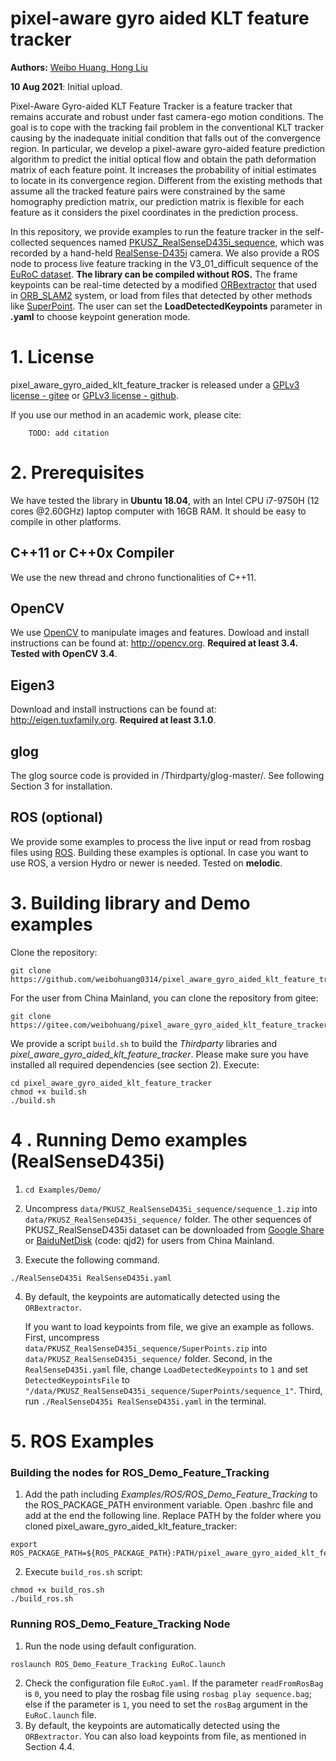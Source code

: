# pixel-aware gyro aided KLT feature tracker
**Authors:** [Weibo Huang, Hong Liu](http://robotics.pkusz.edu.cn/en)

**10 Aug 2021**: Initial upload.

Pixel-Aware Gyro-aided KLT Feature Tracker is a feature tracker that remains accurate and robust under fast camera-ego motion conditions. The goal is to cope with the tracking fail problem in the conventional KLT tracker causing by the inadequate initial condition that falls out of the convergence region. In particular, we develop a pixel-aware gyro-aided feature prediction algorithm to predict the initial optical flow and obtain the path deformation matrix of each feature point. It increases the probability of initial estimates to locate in its convergence region. Different from the existing methods that assume all the tracked feature pairs were constrained by the same homography prediction matrix, our prediction matrix is flexible for each feature as it considers the pixel coordinates in the prediction process.

In this repository, we provide examples to run the feature tracker in the self-collected sequences named [PKUSZ_RealSenseD435i_sequence](https://drive.google.com/drive/folders/1oBaiijQvzDb9SezgaVPm1ABosvTcztJ7?usp=sharing), which was recorded by a hand-held [RealSense-D435i](https://www.intelrealsense.com/depth-camera-d435i/) camera. We also provide a ROS node to process live feature tracking in the V3_01_difficult sequence of the [EuRoC dataset](http://projects.asl.ethz.ch/datasets/doku.php?id=kmavvisualinertialdatasets). **The library can be compiled without ROS.** The frame keypoints can be real-time detected by a modified [ORBextractor](https://github.com/raulmur/ORB_SLAM2/blob/master/src/ORBextractor.cc) that used in [ORB_SLAM2](https://github.com/raulmur/ORB_SLAM2) system, or load from files that detected by other methods like [SuperPoint](https://github.com/magicleap/SuperPointPretrainedNetwork). The user can set the **LoadDetectedKeypoints** parameter in **.yaml** to choose keypoint generation mode.


# 1. License

pixel_aware_gyro_aided_klt_feature_tracker is released under a [GPLv3 license - gitee](https://gitee.com/weibohuang/pixel_aware_gyro_aided_klt_feature_tracker/blob/master/LICENSE) or [GPLv3 license - github](https://github.com/weibohuang0314/pixel_aware_gyro_aided_klt_feature_tracker/blob/master/LICENSE).

If you use our method in an academic work, please cite:
```
    TODO: add citation
```

# 2. Prerequisites
We have tested the library in **Ubuntu 18.04**, with an Intel CPU i7-9750H (12 cores @2.60GHz) laptop computer with 16GB RAM. It should be easy to compile in other platforms. 

## C++11 or C++0x Compiler
We use the new thread and chrono functionalities of C++11.

## OpenCV
We use [OpenCV](http://opencv.org) to manipulate images and features. Dowload and install instructions can be found at: http://opencv.org. **Required at least 3.4. Tested with OpenCV 3.4**.

## Eigen3
Download and install instructions can be found at: http://eigen.tuxfamily.org. **Required at least 3.1.0**.

## glog
The glog source code is provided in /Thirdparty/glog-master/. See following Section 3 for installation.

## ROS (optional)
We provide some examples to process the live input or read from rosbag files using [ROS](ros.org). Building these examples is optional. In case you want to use ROS, a version Hydro or newer is needed. Tested on **melodic**.

# 3. Building library and Demo examples

Clone the repository:
```
git clone https://github.com/weibohuang0314/pixel_aware_gyro_aided_klt_feature_tracker.git
```
For the user from China Mainland, you can clone the repository from gitee:
```
git clone https://gitee.com/weibohuang/pixel_aware_gyro_aided_klt_feature_tracker.git
```

We provide a script `build.sh` to build the *Thirdparty* libraries and *pixel_aware_gyro_aided_klt_feature_tracker*. Please make sure you have installed all required dependencies (see section 2). Execute:
```
cd pixel_aware_gyro_aided_klt_feature_tracker
chmod +x build.sh
./build.sh
```

# 4 . Running Demo examples (RealSenseD435i)
1. `cd Examples/Demo/`
2. Uncompress `data/PKUSZ_RealSenseD435i_sequence/sequence_1.zip` into `data/PKUSZ_RealSenseD435i_sequence/` folder. The other sequences of PKUSZ_RealSenseD435i dataset can be downloaded from [Google Share](https://drive.google.com/drive/folders/1oBaiijQvzDb9SezgaVPm1ABosvTcztJ7?usp=sharing) or [BaiduNetDisk](https://pan.baidu.com/s/1f3RIVcMniJs0Z0apdtYRtw) (code: qjd2) for users from China Mainland.
   
3. Execute the following command.
```
./RealSenseD435i RealSenseD435i.yaml
```

4. By default, the keypoints are automatically detected using the `ORBextractor`. 
   
   If you want to load keypoints from file, we give an example as follows. First, uncompress `data/PKUSZ_RealSenseD435i_sequence/SuperPoints.zip` into `data/PKUSZ_RealSenseD435i_sequence/` folder. Second, in the `RealSenseD435i.yaml` file, change `LoadDetectedKeypoints` to `1` and set `DetectedKeypointsFile` to `"/data/PKUSZ_RealSenseD435i_sequence/SuperPoints/sequence_1"`. Third, run `./RealSenseD435i RealSenseD435i.yaml` in the terminal.

# 5. ROS Examples

### Building the nodes for ROS_Demo_Feature_Tracking
1. Add the path including *Examples/ROS/ROS_Demo_Feature_Tracking* to the ROS_PACKAGE_PATH environment variable. Open .bashrc file and add at the end the following line. Replace PATH by the folder where you cloned pixel_aware_gyro_aided_klt_feature_tracker:
```
export ROS_PACKAGE_PATH=${ROS_PACKAGE_PATH}:PATH/pixel_aware_gyro_aided_klt_feature_tracker/Examples/ROS
```

2. Execute `build_ros.sh` script:
```
chmod +x build_ros.sh
./build_ros.sh
```

### Running ROS_Demo_Feature_Tracking Node
1. Run the node using default configuration.
```
roslaunch ROS_Demo_Feature_Tracking EuRoC.launch
```
2. Check the configuration file `EuRoC.yaml`. If the parameter `readFromRosBag` is `0`, you need to play the rosbag file using ```rosbag play sequence.bag```; else if the parameter is `1`, you need to set the `rosBag` argument in the `EuRoC.launch` file.
3. By default, the keypoints are automatically detected using the `ORBextractor`. You can also load keypoints from file, as mentioned in Section 4.4.
